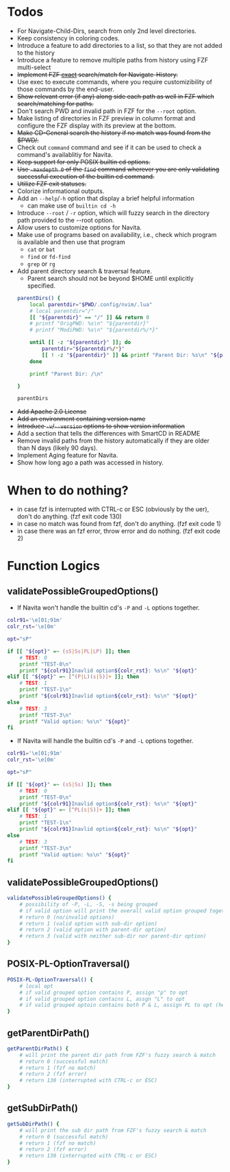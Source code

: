 # Todos

- For Navigate-Child-Dirs, search from only 2nd level directories.
- Keep consistency in coloring codes.
- Introduce a feature to add directories to a list, so that they are not added to the history
- Introduce a feature to remove multiple paths from history using FZF multi-select
- ~~Implement FZF <u>exact</u> search/match for Navigate-History.~~
- Use exec to execute commands, where you require customizibility of those commands by the end-user.
- ~~Show relevant error (if any) along side each path as well in FZF which search/matching for paths.~~
- Don't search PWD and invalid path in FZF for the `--root` option.
- Make listing of directories in FZF preview in column format and configure the FZF display with its preview at the bottom.
- ~~Make CD-General search the history if no match was found from the $PWD/.~~
- Check out `command` command and see if it can be used to check a command's availablitiy for Navita.
- ~~Keep support for only POSIX builtin cd options.~~
- ~~Use `-maxdepth 0` of the `find` command wherever you are only validating successful execution of the builtin cd command.~~
- ~~Utilize FZF exit statuses.~~
- Colorize informational outputs.
- Add an `--help`/`-h` option that display a brief helpful information
    - can make use of `builtin cd -h`
- Introduce `--root` / `-r` option, which will fuzzy search in the directory path provided to the --root option.
- Allow users to customize options for Navita.
- Make use of programs based on availability, i.e., check which program is available and then use that program
    - `cat` or `bat`
    - `find` or `fd-find`
    - `grep` or `rg`
- Add parent directory search & traversal feature.
    - Parent search should not be beyond $HOME until explicitly specified.
    ```bash
    parentDirs() {
        local parentdir="$PWD/.config/nvim/.lua"
        # local parentdir="/"
        [[ "${parentdir}" == "/" ]] && return 0
        # printf "OrigPWD: %s\n" "${parentdir}"
        # printf "ModiPWD: %s\n" "${parentdir%/*}"

        until [[ -z "${parentdir}" ]]; do
            parentdir="${parentdir%/*}"
            [[ ! -z "${parentdir}" ]] && printf "Parent Dir: %s\n" "${parentdir}"
        done

        printf "Parent Dir: /\n"

    }

    parentDirs
    ```
- ~~Add Apache 2.0 License~~
- ~~Add an environment containing version name~~
- ~~Introduce `-v`/`--version` options to show version information~~
- Add a section that tells the differences with SmartCD in README
- Remove invalid paths from the history automatically if they are older than N days (likely 90 days).
- Implement Aging feature for Navita.
- Show how long ago a path was accessed in history.

# When to do nothing?

- in case fzf is interrupted with CTRL-c or ESC (obviously by the uer), don't do anything. (fzf exit code 130)
- in case no match was found from fzf, don't do anything. (fzf exit code 1)
- in case there was an fzf error, throw error and do nothing. (fzf exit code 2)

# Function Logics

## validatePossibleGroupedOptions()

- If Navita won't handle the builtin cd's `-P` and `-L` options together.

```bash
colr91='\e[01;91m'
colr_rst='\e[0m'

opt="sP"

if [[ "${opt}" =~ (sS|Ss|PL|LP) ]]; then
	# TEST: 0
	printf "TEST-0\n"
	printf "${colr91}Inavlid option${colr_rst}: %s\n" "${opt}"
elif [[ "${opt}" =~ [^(P|L)(s|S)]+ ]]; then
	# TEST: 1
	printf "TEST-1\n"
	printf "${colr91}Inavlid option${colr_rst}: %s\n" "${opt}"
else
	# TEST: 3
	printf "TEST-3\n"
	printf "Valid option: %s\n" "${opt}"
fi
```

- If Navita will handle the builtin cd's `-P` and `-L` options together.

```bash
colr91='\e[01;91m'
colr_rst='\e[0m'

opt="sP"

if [[ "${opt}" =~ (sS|Ss) ]]; then
	# TEST: 0
	printf "TEST-0\n"
	printf "${colr91}Inavlid option${colr_rst}: %s\n" "${opt}"
elif [[ "${opt}" =~ [^PL(s|S)]+ ]]; then
	# TEST: 1
	printf "TEST-1\n"
	printf "${colr91}Inavlid option${colr_rst}: %s\n" "${opt}"
else
	# TEST: 3
	printf "TEST-3\n"
	printf "Valid option: %s\n" "${opt}"
fi
```

## validatePossibleGroupedOptions()

```bash
validatePossibleGroupedOptions() {
	# possibility of -P, -L, -S, -s being grouped
	# if valid option will print the overall valid option grouped together.
	# return 0 (no/invalid options)
	# return 1 (valid option with sub-dir option)
	# return 2 (valid option with parent-dir option)
	# return 3 (valid with neither sub-dir nor parent-dir option)
}
```

## POSIX-PL-OptionTraversal()

```bash
POSIX-PL-OptionTraversal() {
	# local opt
	# if valid grouped option contains P, assign "p" to opt
	# if valid grouped option contains L, assgn "L" to opt
	# if valid grouped optoin contains both P & L, assign PL to opt (here order matters)
}
```

## getParentDirPath()

```bash
getParentDirPath() {
	# will print the parent dir path from FZF's fuzzy search & match
	# return 0 (successful match)
	# return 1 (fzf no match)
	# return 2 (fzf error)
	# return 130 (interrupted with CTRL-c or ESC)
}
```

## getSubDirPath()

```bash
getSubDirPath() {
	# will print the sub dir path from FZF's fuzzy search & match
	# return 0 (successful match)
	# return 1 (fzf no match)
	# return 2 (fzf error)
	# return 130 (interrupted with CTRL-c or ESC)
}
```
